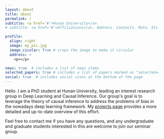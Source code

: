 ```yaml
---
layout: about
title: about
permalink: /
subtitle: <a href='#'>Hunan University</a>.
# subtitle: <a href='#'>Affiliations</a>. Address. Contacts. Moto. Etc.

profile:
  align: right
  image: my_pic.jpg
  image_cicular: True # crops the image to make it circular
  address: >
    <p></p>

news: true  # includes a list of news items
selected_papers: true # includes a list of papers marked as "selected={true}"
social: true  # includes social icons at the bottom of the page
---
```


Hello. I am a PhD student at Hunan University, leading an interest research group in Deep Learning and Causal Inference. Our group's goal is to leverage the theory of causal inference to address the problems of bias in the nowadays deep learning framework. My [projects page](/jiaweiwang.github.io/projects/) provides a more detailed and up-to-date overview of this effort. 

Feel free to contact me if you have any questions, and any undergraduate and graduate students interested in this are welcome to join our seminar group.

<!-- My current research interests include Causal Inference, Multimodal Learning and Representation Learning. I have published academic papers in the most influential conferences such as ACMMM, NeurIPS, and EMNLP. -->

<!-- Write your biography here. Tell the world about yourself. Link to your favorite [subreddit](http://reddit.com). You can put a picture in, too. The code is already in, just name your picture `prof_pic.jpg` and put it in the `img/` folder.

Put your address / P.O. box / other info right below your picture. You can also disable any these elements by editing `profile` property of the YAML header of your `_pages/about.md`. Edit `_bibliography/papers.bib` and Jekyll will render your [publications page](/al-folio/publications/) automatically.

Link to your social media connections, too. This theme is set up to use [Font Awesome icons](http://fortawesome.github.io/Font-Awesome/) and [Academicons](https://jpswalsh.github.io/academicons/), like the ones below. Add your Facebook, Twitter, LinkedIn, Google Scholar, or just disable all of them. -->
